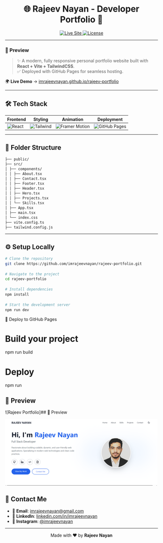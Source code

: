 <h1 align="center">🌐 Rajeev Nayan - Developer Portfolio 🚀</h1>

<p align="center">
  <a href="https://imrajeevnayan.github.io/rajeev-portfolio/" target="_blank">
    <img src="https://img.shields.io/badge/Live%20Site-View%20Now-blue?style=for-the-badge&logo=github" alt="Live Site" />
  </a>
  <a href="https://github.com/imrajeevnayan/rajeev-portfolio">
    <img src="https://img.shields.io/github/license/imrajeevnayan/rajeev-portfolio?style=for-the-badge" alt="License" />
  </a>
</p>

---

### 📸 Preview

> ✨ A modern, fully responsive personal portfolio website built with **React + Vite + TailwindCSS**.  
> ✅ Deployed with GitHub Pages for seamless hosting.

🌍 **Live Demo** → [imrajeevnayan.github.io/rajeev-portfolio](https://imrajeevnayan.github.io/rajeev-portfolio)

---

## 🛠 Tech Stack

| Frontend | Styling | Animation | Deployment |
|----------|---------|-----------|------------|
| ![React](https://img.shields.io/badge/React-18-blue?logo=react) | ![Tailwind](https://img.shields.io/badge/TailwindCSS-3.x-green?logo=tailwindcss) | ![Framer Motion](https://img.shields.io/badge/Framer--Motion-11.x-pink?logo=framer) | ![GitHub Pages](https://img.shields.io/badge/GitHub--Pages-Deployed-brightgreen?logo=github) |

---

## 📁 Folder Structure

```
├── public/
├── src/
│ ├── components/
│ │ ├── About.tsx
│ │ ├── Contact.tsx
│ │ ├── Footer.tsx
│ │ ├── Header.tsx
│ │ ├── Hero.tsx
│ │ ├── Projects.tsx
│ │ └── Skills.tsx
│ ├── App.tsx
│ ├── main.tsx
│ └── index.css
├── vite.config.ts
├── tailwind.config.js

```

---

## ⚙️ Setup Locally

```bash
# Clone the repository
git clone https://github.com/imrajeevnayan/rajeev-portfolio.git

# Navigate to the project
cd rajeev-portfolio

# Install dependencies
npm install

# Start the development server
npm run dev

```
🚀 Deploy to GitHub Pages

# Build your project
npm run build

# Deploy
npm run 


## 🚀 Preview

![Rajeev Portfolio]## 🚀 Preview

![Rajeev Portfolio](https://raw.githubusercontent.com/imrajeevnayan/rajeev-portfolio/main/assets/preview.png)





## 💬 Contact Me

- 📧 **Email**: [imrajeevnayan@gmail.com](mailto:imrajeevnayan@gmail.com)  
- 🔗 **LinkedIn**: [linkedin.com/in/imrajeevnayan](https://www.linkedin.com/in/imrajeevnayan/)  
- 📸 **Instagram**: [@imrajeevnayan](https://www.instagram.com/imrajeevnayan/)

---

<p align="center">
  Made with ❤️ by <strong>Rajeev Nayan</strong>
</p>

